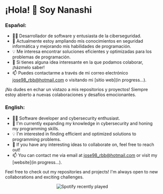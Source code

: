 # ¡Hola! 👋 Soy Nanashi

### Español:


- 👨‍💻 Desarrollador de software y entusiasta de la ciberseguridad.
- 🌱 Actualmente estoy ampliando mis conocimientos en seguridad informática y mejorando mis habilidades de programación.
- 💡 Me interesa encontrar soluciones eficientes y optimizadas para los problemas de programación.
- 💬 Si tienes alguna idea interesante en la que podamos colaborar, ¡házmelo saber!
- 📫 Puedes contactarme a través de mi correo electrónico [jose98_rbb@hotmail.com](mailto:jose98_rbb@hotmail.com) o visitando mi [sitio web](in progress...).

¡No dudes en echar un vistazo a mis repositorios y proyectos! Siempre estoy abierto a nuevas colaboraciones y desafíos emocionantes.


### English:

- 👨‍💻 Software developer and cybersecurity enthusiast.
- 🌱 I'm currently expanding my knowledge in cybersecurity and honing my programming skills.
- 💡 I'm interested in finding efficient and optimized solutions to programming problems.
- 💬 If you have any interesting ideas to collaborate on, feel free to reach out!
- 📫 You can contact me via email at [jose98_rbb@hotmail.com](mailto:jose98_rbb@hotmail.com) or visit my [website](in progress...).

Feel free to check out my repositories and projects! I'm always open to new collaborations and exciting challenges.

<div align="center">
  <img src="https://spotify-recently-played-readme.vercel.app/api?count=5" alt="Spotify recently played"  />
</div>

###
